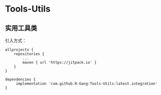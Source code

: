# Tools-Utils
## 实用工具类
引入方式：

    allprojects {
        repositories {
            ...
            maven { url 'https://jitpack.io' }
        }
    }

    dependencies {
         implementation 'com.github.R-Gang:Tools-Utils:latest.integration'
    }



